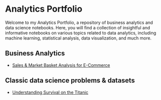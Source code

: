 # Analytics Portfolio

Welcome to my Analytics Portfolio, a repository of business analytics and data science notebooks. Here, you will find a collection of insightful and informative notebooks on various topics related to data analytics, including machine learning, statistical analysis, data visualization, and much more.

## Business Analytics

* [Sales & Market Basket Analysis for E-Commerce](./Business%20Analytics/Market%20Basket%20Analysis/e-commerce-analytics.ipynb)

## Classic data science problems & datasets

* [Understanding Survival on the Titanic](./Classic%20datasets/Titanic/titanic.ipynb)
